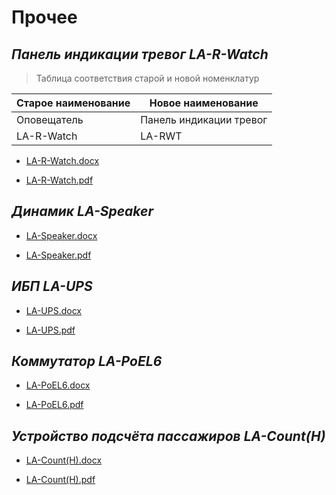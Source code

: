 # Прочее

## *Панель индикации тревог* *LA-R-Watch*

>Таблица соответствия старой и новой номенклатур

**Старое наименование** | **Новое наименование**
--- | ---
Оповещатель | Панель индикации тревог
LA-R-Watch | LA-RWT

* [LA-R-Watch.docx](passports\Несогласованные\Прочее\LA-R-Watch.docx ':ignore')

* [LA-R-Watch.pdf](passports\Несогласованные\Прочее\LA-R-Watch.pdf ':ignore')

## *Динамик* *LA-Speaker*

* [LA-Speaker.docx](passports\Несогласованные\Прочее\LA-Speaker.docx ':ignore')

* [LA-Speaker.pdf](passports\Несогласованные\Прочее\LA-Speaker.pdf ':ignore')

## *ИБП* *LA-UPS*

* [LA-UPS.docx](passports\Несогласованные\Прочее\LA-UPS.docx ':ignore')

* [LA-UPS.pdf](passports\Несогласованные\Прочее\LA-UPS.pdf ':ignore')

## *Коммутатор* *LA-PoEL6*

* [LA-PoEL6.docx](passports\Несогласованные\Прочее\LA-PoEL6.docx ':ignore')

* [LA-PoEL6.pdf](passports\Несогласованные\Прочее\LA-PoEL6.pdf ':ignore')

## *Устройство подсчёта пассажиров* *LA-Count(H)*

* [LA-Count(H).docx](passports\Несогласованные\Прочее\LA-Count(H).docx ':ignore')

* [LA-Count(H).pdf](passports\Несогласованные\Прочее\LA-Count(H).pdf ':ignore')